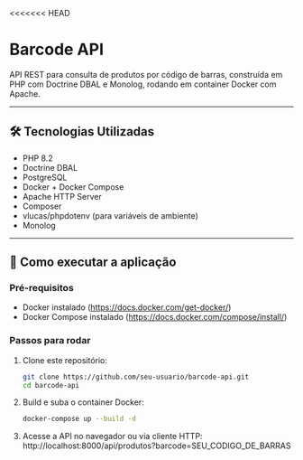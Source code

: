 <<<<<<< HEAD
# Barcode API

API REST para consulta de produtos por código de barras, construída em PHP com Doctrine DBAL e Monolog, rodando em container Docker com Apache.

---

## 🛠 Tecnologias Utilizadas

- PHP 8.2
- Doctrine DBAL
- PostgreSQL
- Docker + Docker Compose
- Apache HTTP Server
- Composer
- vlucas/phpdotenv (para variáveis de ambiente)
- Monolog

---

## 🚀 Como executar a aplicação

### Pré-requisitos

- Docker instalado (https://docs.docker.com/get-docker/)
- Docker Compose instalado (https://docs.docker.com/compose/install/)

### Passos para rodar

1. Clone este repositório:
   ```bash
   git clone https://github.com/seu-usuario/barcode-api.git
   cd barcode-api

2. Build e suba o container Docker:
   ```bash
   docker-compose up --build -d

3. Acesse a API no navegador ou via cliente HTTP:
   http://localhost:8000/api/produtos?barcode=SEU_CODIGO_DE_BARRAS
